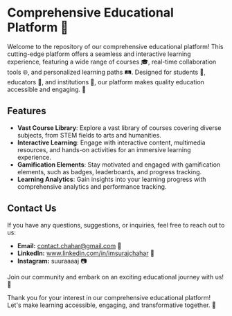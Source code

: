 # Comprehensive Educational Platform 🚀

Welcome to the repository of our comprehensive educational platform! This cutting-edge platform offers a seamless and interactive learning experience, featuring a wide range of courses 🎓, real-time collaboration tools 🌐, and personalized learning paths 🛤️. Designed for students 🎒, educators 🍎, and institutions 🏫, our platform makes quality education accessible and engaging. 🌟

## Features

- **Vast Course Library**: Explore a vast library of courses covering diverse subjects, from STEM fields to arts and humanities.
- **Interactive Learning**: Engage with interactive content, multimedia resources, and hands-on activities for an immersive learning experience.
- **Gamification Elements**: Stay motivated and engaged with gamification elements, such as badges, leaderboards, and progress tracking.
- **Learning Analytics**: Gain insights into your learning progress with comprehensive analytics and performance tracking.

## Contact Us

If you have any questions, suggestions, or inquiries, feel free to reach out to us:

- **Email:** contact.chahar@gmail.com 📧
- **LinkedIn:** www.linkedin.com/in/imsurajchahar 💼
- **Instagram:** suuraaaaj 📷

Join our community and embark on an exciting educational journey with us! 🚀

Thank you for your interest in our comprehensive educational platform! Let's make learning accessible, engaging, and transformative together. 🌟
